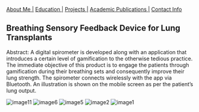 [About Me |](/index.md) 
[ Education |](/edu.md)
[ Projects |](/projects.md)
[ Academic Publications |](/publications.md)
[ Contact Info](/contact.md)

## Breathing Sensory Feedback Device for Lung Transplants

Abstract: 
A digital spirometer is developed along with an application that introduces a certain level of gamification to the otherwise tedious practice. The immediate objective of this product is to engage the patients through gamification during their breathing sets and consequently improve their lung strength. The spirometer connects wirelessly with the app via Bluetooth. An illustration is shown on the mobile screen as per the patient’s lung output. 

![image11](https://user-images.githubusercontent.com/105019328/171053055-456172e3-ef08-4bb0-a4b7-3720348c7f5f.png)
![image6](https://user-images.githubusercontent.com/105019328/171053062-a649a865-1992-49eb-8a80-fa5f20d43944.png)
![image5](https://user-images.githubusercontent.com/105019328/171053072-c5921f69-882f-45d8-b385-9b6e04763977.png)
![image2](https://user-images.githubusercontent.com/105019328/171053076-61e33c17-f37b-44db-a378-f62b1f8ff116.png)
![image1](https://user-images.githubusercontent.com/105019328/171053086-e65a3204-d522-442b-9ad1-f5c2b1f2eabc.png)
